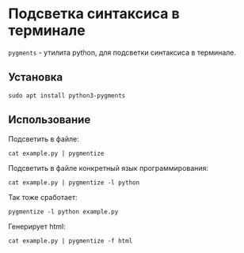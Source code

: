 # Подсветка синтаксиса в терминале

`pygments` - утилита python, для подсветки синтаксиса в терминале.

## Установка

`sudo apt install python3-pygments`

## Использование

Подсветить в файле:

`cat example.py | pygmentize`

Подсветить в файле конкретный язык программирования:

`cat example.py | pygmentize -l python`

Так тоже сработает:

`pygmentize -l python example.py`

Генерирует html:

`cat example.py | pygmentize -f html`


